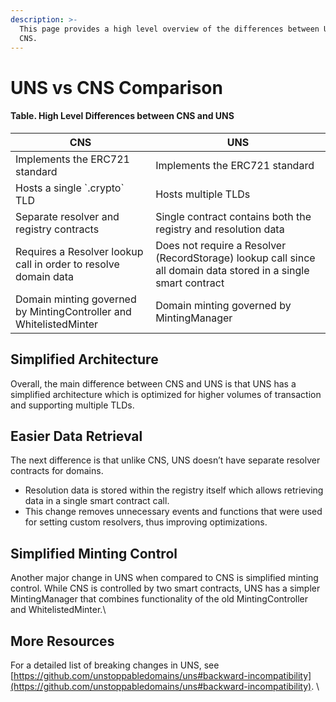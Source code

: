 ```yaml
---
description: >-
  This page provides a high level overview of the differences between UNS and
  CNS.
---
```


# UNS vs CNS Comparison

#### Table. High Level Differences between CNS and UNS

| CNS                                                                | UNS                                                                                                             |
| ------------------------------------------------------------------ | --------------------------------------------------------------------------------------------------------------- |
| Implements the ERC721 standard                                     | Implements the ERC721 standard                                                                                  |
| Hosts a single \`.crypto\` TLD                                     | Hosts multiple TLDs                                                                                             |
| Separate resolver and registry contracts                           | Single contract contains both the registry and resolution data                                                  |
| Requires a Resolver lookup call in order to resolve domain data    | Does not require a Resolver (RecordStorage) lookup call since all domain data stored in a single smart contract |
| Domain minting governed by MintingController and WhitelistedMinter | Domain minting governed by MintingManager                                                                       |

## Simplified Architecture

Overall, the main difference between CNS and UNS is that UNS has a simplified architecture which is optimized for higher volumes of transaction and supporting multiple TLDs.

## Easier Data Retrieval

The next difference is that unlike CNS, UNS doesn’t have separate resolver contracts for domains.&#x20;

* Resolution data is stored within the registry itself which allows retrieving data in a single smart contract call.
* This change removes unnecessary events and functions that were used for setting custom resolvers, thus improving optimizations.

## Simplified Minting Control

Another major change in UNS when compared to CNS is simplified minting control. While CNS is controlled by two smart contracts, UNS has a simpler MintingManager that combines functionality of the old MintingController and WhitelistedMinter.\


## More Resources

For a detailed list of breaking changes in UNS, see [https://github.com/unstoppabledomains/uns#backward-incompatibility](https://github.com/unstoppabledomains/uns#backward-incompatibility). \
